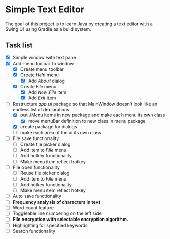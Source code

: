 # Simple Text Editor

The goal of this project is to learn Java by creating a text editor with a Swing UI using Gradle as a build system.

## Task list

- [x] Simple window with text pane
- [x] Add menu toolbar to window
  - [x] Create menu toolbar
  - [x] Create *Help* menu
    - [x] Add *About* dialog
  - [x] Create *File* menu
    - [x] Add *New File* item
    - [x] Add *Exit* item
- [ ] Restructure *app.ui* package so that MainWindow doesn't look like an endless list of declarations
  - [x] put JMenu items in new package and make each menu its own class
    - [x] move menuBar definition to new class in menu package
  - [x] create package for dialogs
  - [ ] make each area of the ui its own class
- [ ] File save functionality
  - [ ] Create file picker dialog
  - [ ] Add item to *File* menu
  - [ ] Add hotkey functionality
  - [ ] Make menu item reflect hotkey
- [ ] File open functionality
    - [ ] Reuse file picker dialog
    - [ ] Add item to *File* menu
    - [ ] Add hotkey functionality
    - [ ] Make menu item reflect hotkey
- [ ] Auto save functionality
- [ ] **Frequency analysis of characters in text**
- [ ] Word count feature
- [ ] Toggleable line numbering on the left side
- [ ] **File encryption with selectable encryption algorithm.**
- [ ] Highlighting for specified keywords
- [ ] Search functionality
